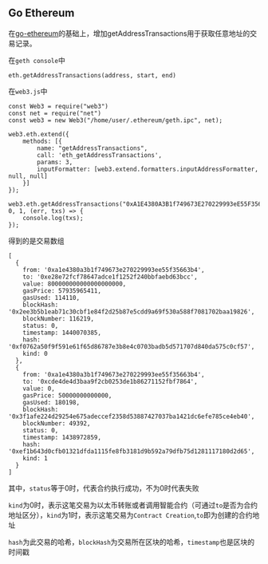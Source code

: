 ## Go Ethereum

在[go-ethereum](https://github.com/ethereum/go-ethereum)的基础上，增加getAddressTransactions用于获取任意地址的交易记录。

在`geth console`中

    eth.getAddressTransactions(address, start, end)

在`web3.js`中

    const Web3 = require("web3")
    const net = require("net")
    const web3 = new Web3("/home/user/.ethereum/geth.ipc", net);

    web3.eth.extend({
        methods: [{
            name: "getAddressTransactions",
            call: 'eth_getAddressTransactions',
            params: 3,
            inputFormatter: [web3.extend.formatters.inputAddressFormatter, null, null]
        }]
    });

    web3.eth.getAddressTransactions("0xA1E4380A3B1f749673E270229993eE55F35663b4", 0, 1, (err, txs) => {
        console.log(txs);
    });

得到的是交易数组

    [ 
      { 
        from: '0xa1e4380a3b1f749673e270229993ee55f35663b4',
        to: '0xe28e72fcf78647adce1f1252f240bbfaebd63bcc',
        value: 800000000000000000000,
        gasPrice: 57935965411,
        gasUsed: 114110,
        blockHash: '0x2ee3b5b1eab71c30cbf1e84f2d25b87e5cdd9a69f530a588f7081702baa19826',
        blockNumber: 116219,
        status: 0,
        timestamp: 1440070385,
        hash: '0xf0762a50f9f591e61f65d86787e3b8e4c0703badb5d571707d840da575c0cf57',
        kind: 0 
      },
      { 
        from: '0xa1e4380a3b1f749673e270229993ee55f35663b4',
        to: '0xcde4de4d3baa9f2cb0253de1b86271152fbf7864',
        value: 0,
        gasPrice: 50000000000000,
        gasUsed: 180198,
        blockHash: '0x3f1afe224d29254e675adeccef2358d53887427037ba1421dc6efe785ce4eb40',
        blockNumber: 49392,
        status: 0,
        timestamp: 1438972859,
        hash: '0xef1b643d0cfb01321dfda1115fe8fb3181d9b592a79dfb75d1281117180d2d65',
        kind: 1 
      }
    ]

其中，`status`等于0时，代表合约执行成功，不为0时代表失败

`kind`为0时，表示这笔交易为以太币转账或者调用智能合约（可通过`to`是否为合约地址区分），`kind`为1时，表示这笔交易为`Contract Creation`,`to`即为创建的合约地址

`hash`为此交易的哈希，`blockHash`为交易所在区块的哈希，`timestamp`也是区块的时间戳